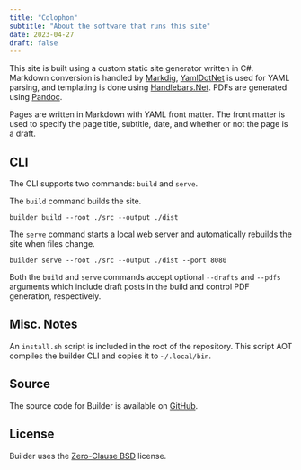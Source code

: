 ```yaml
---
title: "Colophon"
subtitle: "About the software that runs this site"
date: 2023-04-27
draft: false
---
```


This site is built using a custom static site generator written in C#. Markdown conversion is handled by [Markdig](), [YamlDotNet]() is used for YAML parsing, and templating is done using [Handlebars.Net](). PDFs are generated using [Pandoc]().

Pages are written in Markdown with YAML front matter. The front matter is used to specify the page title, subtitle, date, and whether or not the page is a draft.

## CLI

The CLI supports two commands: `build` and `serve`.

The `build` command builds the site.

```shell
builder build --root ./src --output ./dist
```

The `serve` command starts a local web server and automatically rebuilds the site when files change.

```shell
builder serve --root ./src --output ./dist --port 8080
```

Both the `build` and `serve` commands accept optional `--drafts` and `--pdfs` arguments which include draft posts in the build and control PDF generation, respectively.

## Misc. Notes

An `install.sh` script is included in the root of the repository. This script AOT compiles the builder CLI and copies it to `~/.local/bin`.

## Source

The source code for Builder is available on [GitHub](https://github.com/kkestell/kestell.org).

## License

Builder uses the [Zero-Clause BSD](https://opensource.org/license/0bsd/) license.